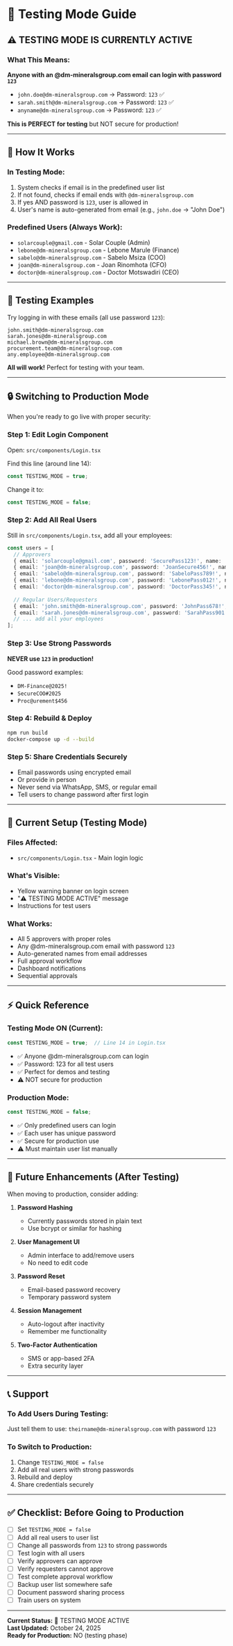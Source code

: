 # 🧪 Testing Mode Guide

## ⚠️ TESTING MODE IS CURRENTLY ACTIVE

### What This Means:

**Anyone with an @dm-mineralsgroup.com email can login with password `123`**

- `john.doe@dm-mineralsgroup.com` → Password: `123` ✅
- `sarah.smith@dm-mineralsgroup.com` → Password: `123` ✅  
- `anyname@dm-mineralsgroup.com` → Password: `123` ✅

**This is PERFECT for testing** but NOT secure for production!

---

## 📝 How It Works

### In Testing Mode:
1. System checks if email is in the predefined user list
2. If not found, checks if email ends with `@dm-mineralsgroup.com`
3. If yes AND password is `123`, user is allowed in
4. User's name is auto-generated from email (e.g., `john.doe` → "John Doe")

### Predefined Users (Always Work):
- `solarcouple@gmail.com` - Solar Couple (Admin)
- `lebone@dm-mineralsgroup.com` - Lebone Marule (Finance)
- `sabelo@dm-mineralsgroup.com` - Sabelo Msiza (COO)
- `joan@dm-mineralsgroup.com` - Joan Rinomhota (CFO)
- `doctor@dm-mineralsgroup.com` - Doctor Motswadiri (CEO)

---

## 🧪 Testing Examples

Try logging in with these emails (all use password `123`):

```
john.smith@dm-mineralsgroup.com
sarah.jones@dm-mineralsgroup.com
michael.brown@dm-mineralsgroup.com
procurement.team@dm-mineralsgroup.com
any.employee@dm-mineralsgroup.com
```

**All will work!** Perfect for testing with your team.

---

## 🔒 Switching to Production Mode

When you're ready to go live with proper security:

### Step 1: Edit Login Component

Open: `src/components/Login.tsx`

Find this line (around line 14):
```typescript
const TESTING_MODE = true;
```

Change it to:
```typescript
const TESTING_MODE = false;
```

### Step 2: Add All Real Users

Still in `src/components/Login.tsx`, add all your employees:

```typescript
const users = [
  // Approvers
  { email: 'solarcouple@gmail.com', password: 'SecurePass123!', name: 'Solar Couple', role: 'Admin' },
  { email: 'joan@dm-mineralsgroup.com', password: 'JoanSecure456!', name: 'Joan Rinomhota', role: 'CFO' },
  { email: 'sabelo@dm-mineralsgroup.com', password: 'SabeloPass789!', name: 'Sabelo Msiza', role: 'COO' },
  { email: 'lebone@dm-mineralsgroup.com', password: 'LebonePass012!', name: 'Lebone Marule', role: 'Finance' },
  { email: 'doctor@dm-mineralsgroup.com', password: 'DoctorPass345!', name: 'Doctor Motswadiri', role: 'CEO' },
  
  // Regular Users/Requesters
  { email: 'john.smith@dm-mineralsgroup.com', password: 'JohnPass678!', name: 'John Smith', role: 'Requester' },
  { email: 'sarah.jones@dm-mineralsgroup.com', password: 'SarahPass901!', name: 'Sarah Jones', role: 'Requester' },
  // ... add all your employees
];
```

### Step 3: Use Strong Passwords

**NEVER use `123` in production!**

Good password examples:
- `DM-Finance@2025!`
- `SecureCOO#2025`
- `Proc@urement$456`

### Step 4: Rebuild & Deploy

```bash
npm run build
docker-compose up -d --build
```

### Step 5: Share Credentials Securely

- Email passwords using encrypted email
- Or provide in person
- Never send via WhatsApp, SMS, or regular email
- Tell users to change password after first login

---

## 🎯 Current Setup (Testing Mode)

### Files Affected:
- `src/components/Login.tsx` - Main login logic

### What's Visible:
- Yellow warning banner on login screen
- "⚠️ TESTING MODE ACTIVE" message
- Instructions for test users

### What Works:
- All 5 approvers with proper roles
- Any @dm-mineralsgroup.com email with password `123`
- Auto-generated names from email addresses
- Full approval workflow
- Dashboard notifications
- Sequential approvals

---

## ⚡ Quick Reference

### Testing Mode ON (Current):
```typescript
const TESTING_MODE = true;  // Line 14 in Login.tsx
```
- ✅ Anyone @dm-mineralsgroup.com can login
- ✅ Password: 123 for all test users
- ✅ Perfect for demos and testing
- ⚠️ NOT secure for production

### Production Mode:
```typescript
const TESTING_MODE = false;
```
- ✅ Only predefined users can login
- ✅ Each user has unique password
- ✅ Secure for production use
- ⚠️ Must maintain user list manually

---

## 🔧 Future Enhancements (After Testing)

When moving to production, consider adding:

1. **Password Hashing**
   - Currently passwords stored in plain text
   - Use bcrypt or similar for hashing

2. **User Management UI**
   - Admin interface to add/remove users
   - No need to edit code

3. **Password Reset**
   - Email-based password recovery
   - Temporary password system

4. **Session Management**
   - Auto-logout after inactivity
   - Remember me functionality

5. **Two-Factor Authentication**
   - SMS or app-based 2FA
   - Extra security layer

---

## 📞 Support

### To Add Users During Testing:
Just tell them to use: `theirname@dm-mineralsgroup.com` with password `123`

### To Switch to Production:
1. Change `TESTING_MODE = false`
2. Add all real users with strong passwords
3. Rebuild and deploy
4. Share credentials securely

---

## ✅ Checklist: Before Going to Production

- [ ] Set `TESTING_MODE = false`
- [ ] Add all real users to user list
- [ ] Change all passwords from `123` to strong passwords
- [ ] Test login with all users
- [ ] Verify approvers can approve
- [ ] Verify requesters cannot approve
- [ ] Test complete approval workflow
- [ ] Backup user list somewhere safe
- [ ] Document password sharing process
- [ ] Train users on system

---

**Current Status:** 🧪 TESTING MODE ACTIVE  
**Last Updated:** October 24, 2025  
**Ready for Production:** NO (testing phase)

